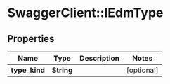 # SwaggerClient::IEdmType

## Properties
Name | Type | Description | Notes
------------ | ------------- | ------------- | -------------
**type_kind** | **String** |  | [optional] 


